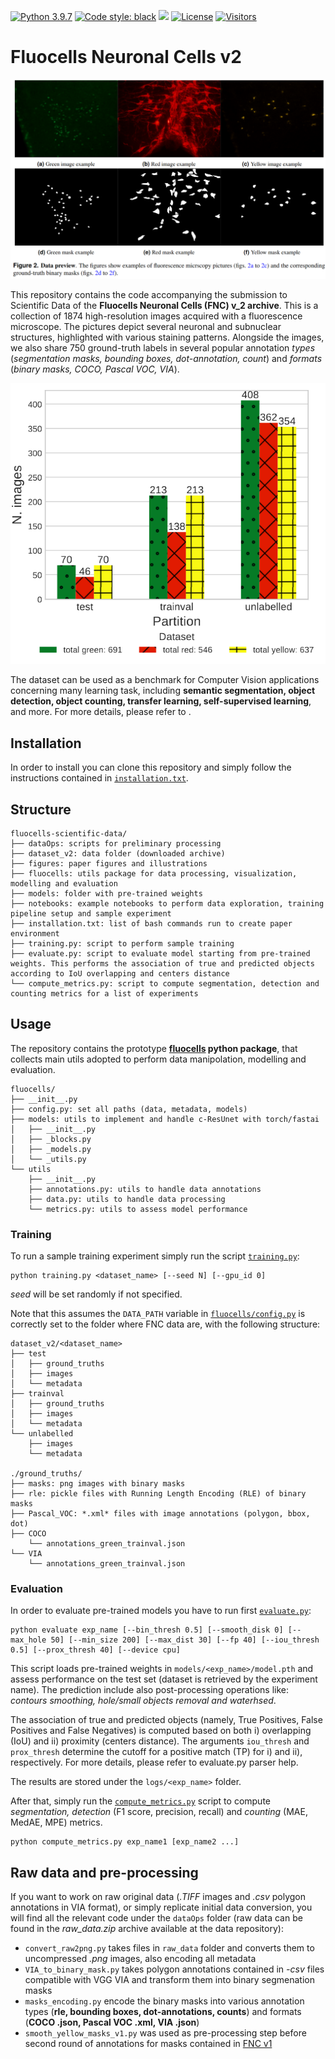 
[![Python 3.9.7](https://img.shields.io/badge/python-3.9.7-blue.svg)](https://www.python.org/downloads/release/python-360/)
[![Code style: black](https://img.shields.io/badge/code%20style-black-000000.svg)](https://github.com/psf/black)
<img src="https://img.shields.io/badge/PyTorch-EE4C2C?style=flat-square&logo=Pytorch&logoColor=white"/></a>
[![License](https://img.shields.io/badge/License-Apache_2.0-blue.svg)](https://opensource.org/licenses/Apache-2.0)
[![Visitors](https://api.visitorbadge.io/api/visitors?path=https%3A%2F%2Fgithub.com%2FTIO-IKIM%2FCellViT&label=Visitors&countColor=%23263759&style=flat)](https://visitorbadge.io/status?path=https%3A%2F%2Fgithub.com%2FTIO-IKIM%2FCellViT)

# Fluocells Neuronal Cells v2

![Data preview](figures/data_preview.png)

This repository contains the code accompanying the submission to Scientific Data of the **Fluocells Neuronal Cells (FNC) v_2 archive**.
This is a collection of 1874 high-resolution images acquired with a fluorescence microscope. 
The pictures depict several neuronal and subnuclear structures, highlighted with various staining patterns.
Alongside the images, we also share 750 ground-truth labels in several popular annotation *types* (*segmentation masks, bounding boxes, dot-annotation, count*) and *formats* (*binary masks, COCO, Pascal VOC, VIA*). 

![Data composition](figures/FNC_composition.png)

The dataset can be used as a benchmark for Computer Vision applications concerning many learning task, including **semantic segmentation, object detection, object counting, transfer learning, self-supervised learning**, and more.
For more details, please refer to <DOI TO INSERT>.

## Installation
In order to install you can clone this repository and simply follow the instructions contained in [`installation.txt`](installation.txt).

## Structure

```
fluocells-scientific-data/
├── dataOps: scripts for preliminary processing
├── dataset_v2: data folder (downloaded archive)
├── figures: paper figures and illustrations
├── fluocells: utils package for data processing, visualization, modelling and evaluation
├── models: folder with pre-trained weights
├── notebooks: example notebooks to perform data exploration, training pipeline setup and sample experiment
├── installation.txt: list of bash commands run to create paper environment
├── training.py: script to perform sample training
├── evaluate.py: script to evaluate model starting from pre-trained weights. This performs the association of true and predicted objects according to IoU overlapping and centers distance
└── compute_metrics.py: script to compute segmentation, detection and counting metrics for a list of experiments
```


## Usage

The repository contains the prototype **[fluocells](fluocells/) python package**, that collects main utils adopted to perform data manipolation, modelling and evaluation.

```
fluocells/
├── __init__.py
├── config.py: set all paths (data, metadata, models)
├── models: utils to implement and handle c-ResUnet with torch/fastai
│   ├── __init__.py
│   ├── _blocks.py
│   ├── _models.py
│   └── _utils.py
└── utils
    ├── __init__.py
    ├── annotations.py: utils to handle data annotations
    ├── data.py: utils to handle data processing
    └── metrics.py: utils to assess model performance
```

### Training
To run a sample training experiment simply run the script [`training.py`](training.py):

```
python training.py <dataset_name> [--seed N] [--gpu_id 0]
```
*seed* will be set randomly if not specified.

Note that this assumes the `DATA_PATH` variable in [`fluocells/config.py`](fluocells/config.py) is correctly set to the folder where FNC data are, with the following structure:

```
dataset_v2/<dataset_name>
├── test
│   ├── ground_truths
│   ├── images
│   └── metadata
├── trainval
│   ├── ground_truths
│   ├── images
│   └── metadata
└── unlabelled
    ├── images
    └── metadata

./ground_truths/
├── masks: png images with binary masks
├── rle: pickle files with Running Length Encoding (RLE) of binary masks
├── Pascal_VOC: *.xml* files with image annotations (polygon, bbox, dot)
├── COCO
    └── annotations_green_trainval.json
└── VIA
    └── annotations_green_trainval.json
```

### Evaluation
In order to evaluate pre-trained models you have to run first [`evaluate.py`](evaluate.py):

```
python evaluate exp_name [--bin_thresh 0.5] [--smooth_disk 0] [--max_hole 50] [--min_size 200] [--max_dist 30] [--fp 40] [--iou_thresh 0.5] [--prox_thresh 40] [--device cpu]
```

This script loads pre-trained weights in `models/<exp_name>/model.pth` and assess performance on the test set (dataset is retrieved by the experiment name). 
The prediction include also post-processing operations like: *contours smoothing, hole/small objects removal and waterhsed*. 

The association of true and predicted objects (namely, True Positives, False Positives and False Negatives) is computed based on both i) overlapping (IoU) and ii) proximity (centers distance).
The arguments `iou_thresh` and `prox_thresh` determine the cutoff for a positive match (TP) for i) and ii), respectively.
For more details, please refer to evaluate.py parser help.

The results are stored under the `logs/<exp_name>` folder.

After that, simply run the [`compute_metrics.py`](compute_metrics.py) script to compute *segmentation, detection* (F1 score, precision, recall) and *counting* (MAE, MedAE, MPE) metrics.

```
python compute_metrics.py exp_name1 [exp_name2 ...]
```

## Raw data and pre-processing

If you want to work on raw original data (*.TIFF* images and *.csv* polygon annotations in VIA format), or simply replicate initial data conversion, you will find all the relevant code under the `dataOps` folder (raw data can be found in the *raw_data.zip* archive available at the data repository):

- `convert_raw2png.py` takes files in `raw_data` folder and converts them to uncompressed *.png* images, also encoding all metadata
- `VIA_to_binary_mask.py` takes polygon annotations contained in *-csv* files compatible with VGG VIA and transform them into binary segmenation masks
- `masks_encoding.py` encode the binary masks into various annotation types (**rle, bounding boxes, dot-annotations, counts**) and formats (**COCO .json, Pascal VOC .xml, VIA .json**) 
- `smooth_yellow_masks_v1.py` was used as pre-processing step before second round of annotations for masks contained in [FNC v1](http://amsacta.unibo.it/id/eprint/6706/)



